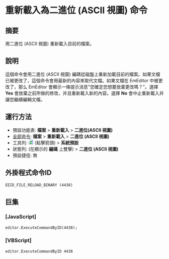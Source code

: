 # 重新載入為二進位 (ASCII 視圖) 命令

## 摘要

用二進位 (ASCII 視圖) 重新載入目前的檔案。

## 說明

這個命令會用二進位 (ASCII 視圖) 編碼從磁盤上重新加載目前的檔案。如果文檔已被更改了，這個命令會用最新的內容來取代文檔。如果文檔在 EmEditor 中被更改了，那么 EmEditor 會顯示一條提示消息"您確定您想要放棄更改嗎？"。選擇 **Yes** 會放棄之前所做的修改，并且重新載入新的內容。選擇 **No** 會中止重新載入并讓您繼續編輯文檔。

## 運行方法

- 預設功能表: **檔案** \> **重新載入** \> **二進位(ASCII 視圖)**
- [全部命令](../tools/all_commands): **檔案** \> **重新載入**
\> **二進位 (ASCII 視圖)**
- 工具列: ![](../../images/reload.png) (點擊箭頭) \> **系統預設**
- 狀態列: (在顯示的 **編碼** 上雙擊) \> **二進位 (ASCII 視圖)**
- 預設捷徑: 無

## 外掛程式命令ID

```
EEID_FILE_RELOAD_BINARY (4438)
```

## 巨集

### \[JavaScript\]

```
editor.ExecuteCommandByID(4438);
```

### \[VBScript\]

```
editor.ExecuteCommandByID 4438
```
